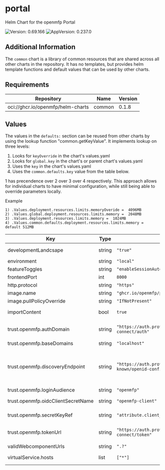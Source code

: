 # portal

Helm Chart for the openmfp Portal

![Version: 0.69.166](https://img.shields.io/badge/Version-0.69.166-informational?style=flat-square) ![AppVersion: 0.237.0](https://img.shields.io/badge/AppVersion-0.237.0-informational?style=flat-square)

## Additional Information

The `common` chart is a library of common resources that are shared across all other charts in the repository. It has no templates, but provides helm template functions and default values that can be used by other charts.

## Requirements

| Repository | Name | Version |
|------------|------|---------|
| oci://ghcr.io/openmfp/helm-charts | common | 0.1.8 |

## Values

The values in the `defaults:` section can be reused from other charts by using the lookup function "common.getKeyValue". It implements lookup on three levels:

1. Looks for `keyOverride` in the chart's values.yaml
2. Looks for `global.key` in the chart's or parent chart's values.yaml
3. Uses the `key` in the chart's values.yaml
4. Uses the `common.defaults.key` value from the table below.

1 has precendence over 2 over 3 over 4 respectively. This approach allows for individual charts to have minimal configuration, while still being able to override parameters locally.

Example
```
1) .Values.deployment.resources.limits.memoryOveride =  4096MB
2) .Values.global.deployment.resources.limits.memory =  2048MB
3) .Values.deployment.resources.limits.memory =  1024MB
4) .Values.common.defaults.deployment.resources.limits.memory = default 512MB
```

| Key | Type | Default | Description |
|-----|------|---------|-------------|
| developmentLandcsape | string | `"true"` | development landscape toggle |
| environment | string | `"local"` | environment |
| featureToggles | string | `"enableSessionAutoRefresh=true"` |  |
| frontendPort | int | `8000` | frontend port |
| http.protocol | string | `"https"` | protocol |
| image.name | string | `"ghcr.io/openmfp/portal"` |  |
| image.pullPolicyOverride | string | `"IfNotPresent"` |  |
| importContent | bool | `true` | import content toggle |
| trust.openmfp.authDomain | string | `"https://auth.provider.external/realms/openmfp/protocol/openid-connect/auth"` | auth domain (if discoveryEndpoint is not specified) |
| trust.openmfp.baseDomains | string | `"localhost"` | base domains |
| trust.openmfp.discoveryEndpoint | string | `"https://auth.provider.external/realms/master/.well-known/openid-configuration"` | discovery endpoint (if specified, authDomain and tokenUrl are not required) |
| trust.openmfp.loginAudience | string | `"openmfp"` | login audience |
| trust.openmfp.oidcClientSecretName | string | `"openmfp-client"` | oidc client secret name |
| trust.openmfp.secretKeyRef | string | `"attribute.client_secret"` | secret key reference |
| trust.openmfp.tokenUrl | string | `"https://auth.provider.external/realms/openmfp/protocol/openid-connect/token"` | token url (if discoveryEndpoint is not specified) |
| validWebcomponentUrls | string | `".?"` |  |
| virtualService.hosts | list | `["*"]` | virtual service hosts |
